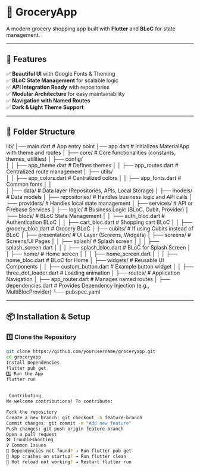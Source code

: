 # 🛒 GroceryApp

A modern grocery shopping app built with **Flutter** and **BLoC** for state management.

---

## 🚀 Features
✅ **Beautiful UI** with Google Fonts & Theming  
✅ **BLoC State Management** for scalable logic  
✅ **API Integration Ready** with repositories  
✅ **Modular Architecture** for easy maintainability  
✅ **Navigation with Named Routes**  
✅ **Dark & Light Theme Support**  

---

## 📂 Folder Structure



lib/
│── main.dart                   # App entry point
│── app.dart                     # Initializes MaterialApp with theme and routes
│
├── core/                        # Core functionalities (constants, themes, utilities)
│   ├── config/                  
│   │   ├── app_theme.dart       # Defines themes
│   │   ├── app_routes.dart      # Centralized route management
│   ├── utils/                   
│   │   ├── app_colors.dart      # Centralized colors
│   │   ├── app_fonts.dart       # Common fonts
│   │       
│
├── data/                        # Data layer (Repositories, APIs, Local Storage)
│   ├── models/                  # Data models
│   ├── repositories/            # Handles business logic and API calls
│   ├── providers/               # Handles local state management
│   ├── services/                # API or Firebase Services
│
├── logic/                       # Business Logic (BLoC, Cubit, Provider)
│   ├── blocs/                   # BLoC State Management
│   │   ├── auth_bloc.dart       # Authentication BLoC
│   │   ├── cart_bloc.dart       # Shopping cart BLoC
│   │   ├── grocery_bloc.dart    # Grocery BLoC
│   ├── cubits/                  # If using Cubits instead of BLoC
│
├── presentation/                # UI Layer (Screens, Widgets)
│   ├── screens/                 # Screens/UI Pages
│   │   ├── splash/              # Splash screen
│   │   │   ├── splash_screen.dart
│   │   │   ├── splash_bloc.dart  # BLoC for Splash Screen
│   │   ├── home/                # Home screen
│   │   │   ├── home_screen.dart
│   │   │   ├── home_bloc.dart    # BLoC for Home
│   ├── widgets/                 # Reusable UI Components
│   │   ├── custom_button.dart    # Example button widget
│   │   ├── three_dot_loader.dart # Loading animation
│
├── routes/                      # Application Navigation
│   ├── app_router.dart          # Manages named routes
│
├── dependencies.dart             # Provides Dependency Injection (e.g., MultiBlocProvider)
└── pubspec.yaml


---

## 📦 **Installation & Setup**
### **1️⃣ Clone the Repository**
```sh
git clone https://github.com/yourusername/groceryapp.git
cd groceryapp
Install Dependencies
flutter pub get
3️⃣ Run the App
flutter run
 
 
 Contributing
We welcome contributions! To contribute:

Fork the repository
Create a new branch: git checkout -b feature-branch
Commit changes: git commit -m "Add new feature"
Push changes: git push origin feature-branch
Open a pull request
🛠 Troubleshooting
❓ Common Issues
🔹 Dependencies not found? → Run flutter pub get
🔹 App crashes on startup? → Run flutter clean
🔹 Hot reload not working? → Restart flutter run
